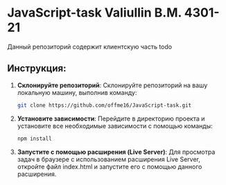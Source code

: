 # JavaScript-task Valiullin B.M. 4301-21

Данный репозиторий содержит клиентскую часть todo

## Инструкция:

1. **Склонируйте репозиторий**: Склонируйте репозиторий на вашу локальную машину, выполнив команду:

    ```bash
    git clone https://github.com/offme16/JavaScript-task.git
    ```

2. **Установите зависимости**: Перейдите в директорию проекта и установите все необходимые зависимости с помощью команды:

    ```bash
    npm install
    ```

3. **Запустите с помощью расширения (Live Server)**: Для просмотра задач в браузере с использованием расширения Live Server, откройте файл index.html и запустите его с помощью данного расширения.

